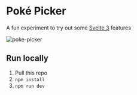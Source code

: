# Poké Picker

A fun experiment to try out some [Svelte 3](https://svelte.dev) features

![poke-picker](https://user-images.githubusercontent.com/9408641/57571882-4f92e500-740b-11e9-9bea-15d5760f9104.gif)

## Run locally

1. Pull this repo
1. `npm install`
1. `npm run dev`
